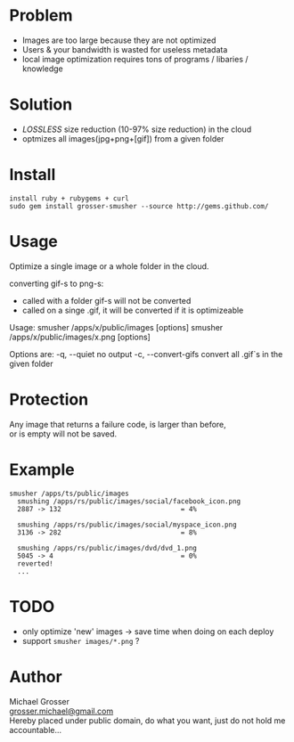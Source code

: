 Problem
=======
 - Images are too large because they are not optimized
 - Users & your bandwidth is wasted for useless metadata
 - local image optimization requires tons of programs / libaries / knowledge

Solution
========
 - *LOSSLESS* size reduction (10-97% size reduction) in the cloud
 - optmizes all images(jpg+png+[gif]) from a given folder

Install
=======
    install ruby + rubygems + curl
    sudo gem install grosser-smusher --source http://gems.github.com/

Usage
=====
Optimize a single image or a whole folder in the cloud.

converting gif-s to png-s:

 - called with a folder gif-s will not be converted
 - called on a singe .gif, it will be converted if it is optimizeable

Usage:
    smusher /apps/x/public/images [options]
    smusher /apps/x/public/images/x.png [options]

Options are:
    -q, --quiet                      no output
    -c, --convert-gifs               convert all .gif`s in the given folder


Protection
==========
Any image that returns a failure code, is larger than before,  
or is empty will not be saved.

Example
======
    smusher /apps/ts/public/images
      smushing /apps/rs/public/images/social/facebook_icon.png
      2887 -> 132                              = 4%

      smushing /apps/rs/public/images/social/myspace_icon.png
      3136 -> 282                              = 8%

      smushing /apps/rs/public/images/dvd/dvd_1.png
      5045 -> 4                                = 0%
      reverted!
      ...

TODO
====
 - only optimize 'new' images -> save time when doing on each deploy
 - support `smusher images/*.png` ?

Author
======
Michael Grosser  
grosser.michael@gmail.com  
Hereby placed under public domain, do what you want, just do not hold me accountable...  
